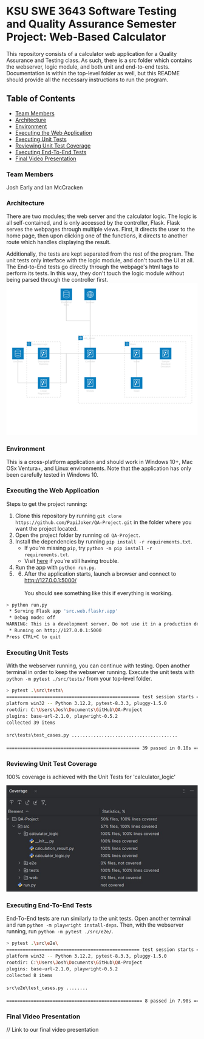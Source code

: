 # KSU SWE 3643 Software Testing and Quality Assurance Semester Project: Web-Based Calculator
This repository consists of a calculator web application for a Quality Assurance and Testing class.
As such, there is a src folder which contains the webserver, logic module, and both unit and end-to-end tests.
Documentation is within the top-level folder as well, but this README should provide all the necessary instructions to run the program.

## Table of Contents

- [Team Members](#team-members)
- [Architecture](#architecture)
- [Environment](#environment)
- [Executing the Web Application](#executing-the-web-application)
- [Executing Unit Tests](#executing-unit-tests)
- [Reviewing Unit Test Coverage](#reviewing-unit-test-coverage)
- [Executing End-To-End Tests](#executing-end-to-end-tests)
- [Final Video Presentation](#final-video-presentation)

### Team Members
Josh Early and Ian McCracken

### Architecture
There are two modules; the web server and the calculator logic.
The logic is all self-contained, and is only accessed by the controller, Flask.
Flask serves the webpages through multiple views.
First, it directs the user to the home page, then upon clicking one of the functions, it directs to another route which handles displaying the result.

Additionally, the tests are kept separated from the rest of the program.
The unit tests only interface with the logic module, and don't touch the UI at all.
The End-to-End tests go directly through the webpage's html tags to perform its tests.
In this way, they don't touch the logic module without being parsed through the controller first.
![QA_Architecture_Diagram.svg](documentation/QA_Architecture_Diagram.svg)

### Environment
This is a cross-platform application and should work in Windows 10+, Mac OSx Ventura+, and Linux environments.
Note that the application has only been carefully tested in Windows 10.

### Executing the Web Application
Steps to get the project running:
1. Clone this repository by running `git clone https://github.com/PapiJoker/QA-Project.git` in the folder where you want the project located.
2. Open the project folder by running `cd QA-Project`.
3. Install the dependencies by running `pip install -r requirements.txt`.
   - If you're missing `pip`, try `python -m pip install -r requirements.txt`.
   - Visit [here](https://packaging.python.org/en/latest/tutorials/installing-packages/) if you're still having trouble.
4. Run the app with `python run.py`.
5. 6. After the application starts, launch a browser and connect to http://127.0.0.1:5000/ <br/> <br/>
You should see something like this if everything is working.
```bash
> python run.py
 * Serving Flask app 'src.web.flaskr.app'
 * Debug mode: off
WARNING: This is a development server. Do not use it in a production deployment. Use a production WSGI server instead.
 * Running on http://127.0.0.1:5000
Press CTRL+C to quit
```
### Executing Unit Tests
With the webserver running, you can continue with testing.
Open another terminal in order to keep the webserver running.
Execute the unit tests with `python -m pytest ./src/tests/` from your top-level folder.

```bash
> pytest .\src\tests\
================================================= test session starts =================================================
platform win32 -- Python 3.12.2, pytest-8.3.3, pluggy-1.5.0
rootdir: C:\Users\Josh\Documents\GitHub\QA-Project
plugins: base-url-2.1.0, playwright-0.5.2
collected 39 items

src\tests\test_cases.py .......................................                                                  [100%]

================================================= 39 passed in 0.10s ==================================================
```

### Reviewing Unit Test Coverage
100% coverage is achieved with the Unit Tests for 'calculator_logic'

![Coverage](documentation/coverage-QA.jpg)

### Executing End-To-End Tests
End-To-End tests are run similarly to the unit tests.
Open another terminal and run `python -m playwright install-deps`.
Then, with the webserver running, run `python -m pytest ./src/e2e/`.

```bash
> pytest .\src\e2e\
================================================= test session starts =================================================
platform win32 -- Python 3.12.2, pytest-8.3.3, pluggy-1.5.0
rootdir: C:\Users\Josh\Documents\GitHub\QA-Project
plugins: base-url-2.1.0, playwright-0.5.2
collected 8 items

src\e2e\test_cases.py ........                                                                                   [100%]

================================================== 8 passed in 7.90s ==================================================
```

### Final Video Presentation
// Link to our final video presentation
